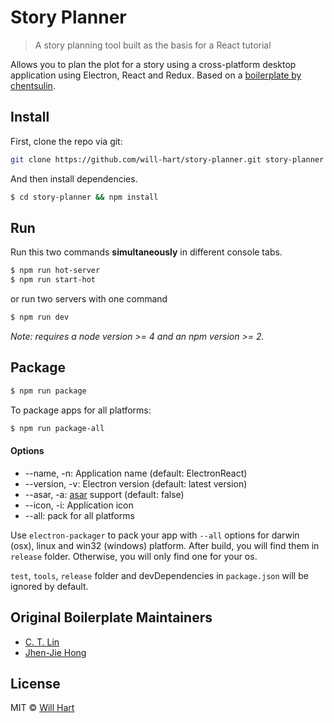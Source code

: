 # Story Planner

> A story planning tool built as the basis for a React tutorial

Allows you to plan the plot for a story using a cross-platform desktop application using Electron,
React and Redux. Based on a [boilerplate by chentsulin](https://github.com/chentsulin/electron-react-boilerplate).

## Install

First, clone the repo via git:

```bash
git clone https://github.com/will-hart/story-planner.git story-planner
```

And then install dependencies.

```bash
$ cd story-planner && npm install
```


## Run

Run this two commands __simultaneously__ in different console tabs.

```bash
$ npm run hot-server
$ npm run start-hot
```

or run two servers with one command

```bash
$ npm run dev
```

*Note: requires a node version >= 4 and an npm version >= 2.*


## Package

```bash
$ npm run package
```

To package apps for all platforms:

```bash
$ npm run package-all
```

#### Options

- --name, -n: Application name (default: ElectronReact)
- --version, -v: Electron version (default: latest version)
- --asar, -a: [asar](https://github.com/atom/asar) support (default: false)
- --icon, -i: Application icon
- --all: pack for all platforms

Use `electron-packager` to pack your app with `--all` options for darwin (osx), linux and win32 (windows) platform. After build, you will find them in `release` folder. Otherwise, you will only find one for your os.

`test`, `tools`, `release` folder and devDependencies in `package.json` will be ignored by default.

##

## Original Boilerplate Maintainers

- [C. T. Lin](https://github.com/chentsulin)
- [Jhen-Jie Hong](https://github.com/jhen0409)


## License
MIT © [Will Hart](https://github.com/will-hart)